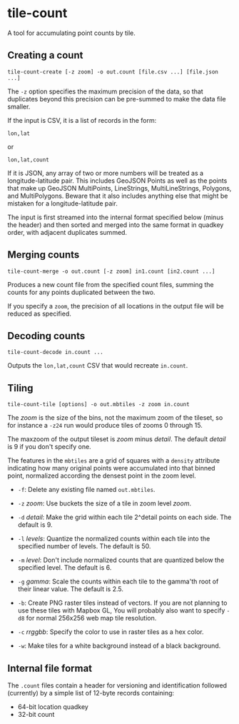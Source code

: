 tile-count
==========

A tool for accumulating point counts by tile.

Creating a count
----------------

    tile-count-create [-z zoom] -o out.count [file.csv ...] [file.json ...]

The `-z` option specifies the maximum precision of the data, so that duplicates
beyond this precision can be pre-summed to make the data file smaller.

If the input is CSV, it is a list of records in the form:

    lon,lat

or

    lon,lat,count

If it is JSON, any array of two or more numbers will be treated as a longitude-latitude
pair. This includes GeoJSON Points as well as the points that make up GeoJSON MultiPoints,
LineStrings, MultiLineStrings, Polygons, and MultiPolygons. Beware that it also includes
anything else that might be mistaken for a longitude-latitude pair.

The input is first streamed into the internal format specified below (minus the header)
and then
sorted and merged into the same format in quadkey order, with adjacent duplicates
summed.

Merging counts
--------------

    tile-count-merge -o out.count [-z zoom] in1.count [in2.count ...]

Produces a new count file from the specified count files, summing the counts for any points
duplicated between the two.

If you specify a `zoom`, the precision of all locations in the output file will be reduced
as specified.

Decoding counts
---------------

    tile-count-decode in.count ...

Outputs the `lon,lat,count` CSV that would recreate `in.count`.

Tiling
------

    tile-count-tile [options] -o out.mbtiles -z zoom in.count

The _zoom_ is the size of the bins, not the maximum zoom of the tileset,
so for instance a `-z24` run would produce tiles of zooms 0 through 15.

The maxzoom of the output tileset is _zoom_ minus _detail_.
The default _detail_ is 9 if you don't specify one.

The features in the `mbtiles` are a grid of squares with a `density` attribute
indicating how many original points were accumulated into that binned point,
normalized according the densest point in the zoom level.

* `-f`: Delete any existing file named `out.mbtiles`.
* `-z` *zoom*: Use buckets the size of a tile in zoom level *zoom*.
* `-d` *detail*: Make the grid within each tile 2^detail points on each side. The default is 9.
* `-l` *levels*: Quantize the normalized counts within each tile into the specified number of levels. The default is 50.
* `-m` *level*: Don't include normalized counts that are quantized below the specified level. The default is 6.
* `-g` *gamma*: Scale the counts within each tile to the gamma'th root of their linear value. The default is 2.5.

* `-b`: Create PNG raster tiles instead of vectors. If you are not planning to use these tiles with Mapbox GL,
        You will probably also want to specify `-d8` for normal 256x256 web map tile resolution.
* `-c` *rrggbb*: Specify the color to use in raster tiles as a hex color.
* `-w`: Make tiles for a white background instead of a black background.

Internal file format
--------------------

The `.count` files contain a header for versioning and identification
followed (currently) by a simple list of 12-byte records containing:

   * 64-bit location quadkey
   * 32-bit count
